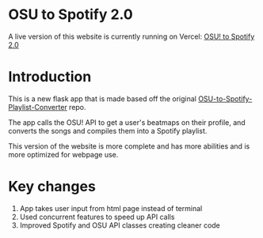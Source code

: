 # OSU to Spotify 2.0

A live version of this website is currently running on Vercel:
[OSU! to Spotify 2.0](https://osu-spotify-2-0.vercel.app)

# Introduction

This is a new flask app that is made based off the original [OSU-to-Spotify-Playlist-Converter](https://github.com/samshin3/OSU-to-Spotify-Playlist-Converter) repo.

The app calls the OSU! API to get a user's beatmaps on their profile, and converts the songs and compiles them into a Spotify playlist.

This version of the website is more complete and has more abilities and is more optimized for webpage use.

# Key changes

1. App takes user input from html page instead of terminal
2. Used concurrent features to speed up API calls
3. Improved Spotify and OSU API classes creating cleaner code
